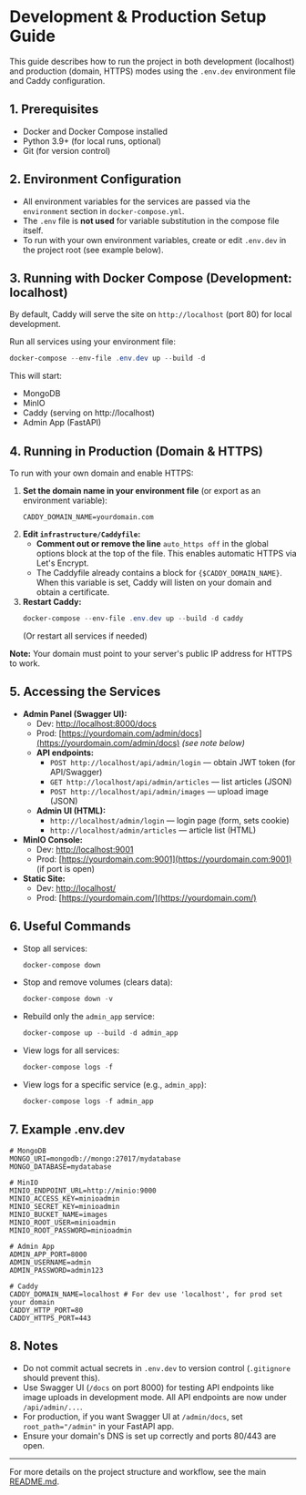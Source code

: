 # Development & Production Setup Guide

This guide describes how to run the project in both development (localhost) and production (domain, HTTPS) modes using the `.env.dev` environment file and Caddy configuration.

## 1. Prerequisites
- Docker and Docker Compose installed
- Python 3.9+ (for local runs, optional)
- Git (for version control)

## 2. Environment Configuration

- All environment variables for the services are passed via the `environment` section in `docker-compose.yml`.
- The `.env` file is **not used** for variable substitution in the compose file itself.
- To run with your own environment variables, create or edit `.env.dev` in the project root (see example below).

## 3. Running with Docker Compose (Development: localhost)

By default, Caddy will serve the site on `http://localhost` (port 80) for local development.

Run all services using your environment file:

```powershell
docker-compose --env-file .env.dev up --build -d
```

This will start:
- MongoDB
- MinIO
- Caddy (serving on http://localhost)
- Admin App (FastAPI)

## 4. Running in Production (Domain & HTTPS)

To run with your own domain and enable HTTPS:

1. **Set the domain name in your environment file** (or export as an environment variable):
   ```dotenv
   CADDY_DOMAIN_NAME=yourdomain.com
   ```
2. **Edit `infrastructure/Caddyfile`:**
   - **Comment out or remove the line** `auto_https off` in the global options block at the top of the file. This enables automatic HTTPS via Let's Encrypt.
   - The Caddyfile already contains a block for `{$CADDY_DOMAIN_NAME}`. When this variable is set, Caddy will listen on your domain and obtain a certificate.
3. **Restart Caddy:**
   ```powershell
   docker-compose --env-file .env.dev up --build -d caddy
   ```
   (Or restart all services if needed)

**Note:** Your domain must point to your server's public IP address for HTTPS to work.

## 5. Accessing the Services

- **Admin Panel (Swagger UI):**
  - Dev: [http://localhost:8000/docs](http://localhost:8000/docs)
  - Prod: [https://yourdomain.com/admin/docs](https://yourdomain.com/admin/docs) *(see note below)*
  - **API endpoints:**
    - `POST http://localhost/api/admin/login` — obtain JWT token (for API/Swagger)
    - `GET http://localhost/api/admin/articles` — list articles (JSON)
    - `POST http://localhost/api/admin/images` — upload image (JSON)
  - **Admin UI (HTML):**
    - `http://localhost/admin/login` — login page (form, sets cookie)
    - `http://localhost/admin/articles` — article list (HTML)
- **MinIO Console:**
  - Dev: [http://localhost:9001](http://localhost:9001)
  - Prod: [https://yourdomain.com:9001](https://yourdomain.com:9001) (if port is open)
- **Static Site:**
  - Dev: [http://localhost/](http://localhost/)
  - Prod: [https://yourdomain.com/](https://yourdomain.com/)

## 6. Useful Commands

- Stop all services:
  ```powershell
  docker-compose down
  ```
- Stop and remove volumes (clears data):
  ```powershell
  docker-compose down -v
  ```
- Rebuild only the `admin_app` service:
  ```powershell
  docker-compose up --build -d admin_app
  ```
- View logs for all services:
  ```powershell
  docker-compose logs -f
  ```
- View logs for a specific service (e.g., `admin_app`):
  ```powershell
  docker-compose logs -f admin_app
  ```

## 7. Example .env.dev

```dotenv
# MongoDB
MONGO_URI=mongodb://mongo:27017/mydatabase
MONGO_DATABASE=mydatabase

# MinIO
MINIO_ENDPOINT_URL=http://minio:9000
MINIO_ACCESS_KEY=minioadmin
MINIO_SECRET_KEY=minioadmin
MINIO_BUCKET_NAME=images
MINIO_ROOT_USER=minioadmin
MINIO_ROOT_PASSWORD=minioadmin

# Admin App
ADMIN_APP_PORT=8000
ADMIN_USERNAME=admin
ADMIN_PASSWORD=admin123

# Caddy
CADDY_DOMAIN_NAME=localhost # For dev use 'localhost', for prod set your domain
CADDY_HTTP_PORT=80
CADDY_HTTPS_PORT=443
```

## 8. Notes
- Do not commit actual secrets in `.env.dev` to version control (`.gitignore` should prevent this).
- Use Swagger UI (`/docs` on port 8000) for testing API endpoints like image uploads in development mode. All API endpoints are now under `/api/admin/...`.
- For production, if you want Swagger UI at `/admin/docs`, set `root_path="/admin"` in your FastAPI app.
- Ensure your domain's DNS is set up correctly and ports 80/443 are open.

---

For more details on the project structure and workflow, see the main [README.md](../README.md). 